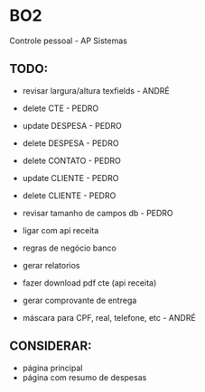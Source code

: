 # BO2
Controle pessoal - AP Sistemas

## TODO:
- revisar largura/altura texfields - ANDRÉ

- delete CTE - PEDRO
- update DESPESA - PEDRO
- delete DESPESA - PEDRO
- delete CONTATO - PEDRO
- update CLIENTE - PEDRO
- delete CLIENTE - PEDRO
- revisar tamanho de campos db - PEDRO

- ligar com api receita
- regras de negócio banco
- gerar relatorios
- fazer download pdf cte (api receita)
- gerar comprovante de entrega
- máscara para CPF, real, telefone, etc - ANDRÉ


## CONSIDERAR:
- página principal
- página com resumo de despesas